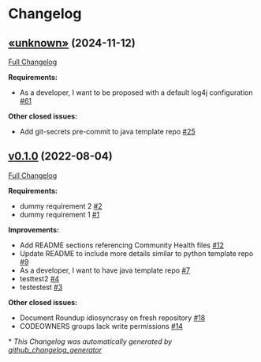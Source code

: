 # Changelog

## [«unknown»](https://github.com/NASA-PDS/template-repo-java/tree/«unknown») (2024-11-12)

[Full Changelog](https://github.com/NASA-PDS/template-repo-java/compare/v0.1.0...«unknown»)

**Requirements:**

- As a developer, I want to be proposed with a default log4j configuration [\#61](https://github.com/NASA-PDS/template-repo-java/issues/61)

**Other closed issues:**

- Add git-secrets pre-commit to java template repo [\#25](https://github.com/NASA-PDS/template-repo-java/issues/25)

## [v0.1.0](https://github.com/NASA-PDS/template-repo-java/tree/v0.1.0) (2022-08-04)

[Full Changelog](https://github.com/NASA-PDS/template-repo-java/compare/11104d38a2dfcb23e537dd9e8436b1d3b204d879...v0.1.0)

**Requirements:**

- dummy requirement 2 [\#2](https://github.com/NASA-PDS/template-repo-java/issues/2)
- dummy requirement 1 [\#1](https://github.com/NASA-PDS/template-repo-java/issues/1)

**Improvements:**

- Add README sections referencing Community Health files [\#12](https://github.com/NASA-PDS/template-repo-java/issues/12)
- Update README to include more details similar to python template repo [\#9](https://github.com/NASA-PDS/template-repo-java/issues/9)
- As a developer, I want to have java template repo [\#7](https://github.com/NASA-PDS/template-repo-java/issues/7)
- testtest2 [\#4](https://github.com/NASA-PDS/template-repo-java/issues/4)
- testestest [\#3](https://github.com/NASA-PDS/template-repo-java/issues/3)

**Other closed issues:**

- Document Roundup idiosyncrasy on fresh repository [\#18](https://github.com/NASA-PDS/template-repo-java/issues/18)
- CODEOWNERS groups lack write permissions [\#14](https://github.com/NASA-PDS/template-repo-java/issues/14)



\* *This Changelog was automatically generated by [github_changelog_generator](https://github.com/github-changelog-generator/github-changelog-generator)*
